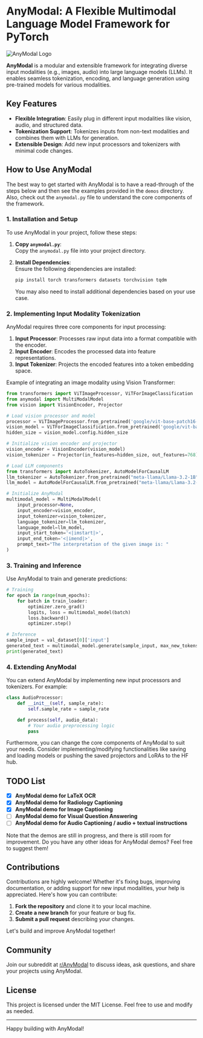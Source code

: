 # AnyModal: A Flexible Multimodal Language Model Framework for PyTorch

![AnyModal Logo](anymodal.png)

**AnyModal** is a modular and extensible framework for integrating diverse input modalities (e.g., images, audio) into large language models (LLMs). It enables seamless tokenization, encoding, and language generation using pre-trained models for various modalities.

## Key Features

- **Flexible Integration**: Easily plug in different input modalities like vision, audio, and structured data.
- **Tokenization Support**: Tokenizes inputs from non-text modalities and combines them with LLMs for generation.
- **Extensible Design**: Add new input processors and tokenizers with minimal code changes.

## How to Use AnyModal

The best way to get started with AnyModal is to have a read-through of the steps below and then see the examples provided in the `demos` directory. Also, check out the `anymodal.py` file to understand the core components of the framework.

### 1. Installation and Setup

To use AnyModal in your project, follow these steps:

1. **Copy `anymodal.py`**:  
   Copy the `anymodal.py` file into your project directory.

2. **Install Dependencies**:  
   Ensure the following dependencies are installed:
   ```bash
   pip install torch transformers datasets torchvision tqdm
   ```
   You may also need to install additional dependencies based on your use case.

### 2. Implementing Input Modality Tokenization

AnyModal requires three core components for input processing:

1. **Input Processor**: Processes raw input data into a format compatible with the encoder.
2. **Input Encoder**: Encodes the processed data into feature representations.
3. **Input Tokenizer**: Projects the encoded features into a token embedding space.

Example of integrating an image modality using Vision Transformer:

```python
from transformers import ViTImageProcessor, ViTForImageClassification
from anymodal import MultiModalModel
from vision import VisionEncoder, Projector

# Load vision processor and model
processor = ViTImageProcessor.from_pretrained('google/vit-base-patch16-224')
vision_model = ViTForImageClassification.from_pretrained('google/vit-base-patch16-224')
hidden_size = vision_model.config.hidden_size

# Initialize vision encoder and projector
vision_encoder = VisionEncoder(vision_model)
vision_tokenizer = Projector(in_features=hidden_size, out_features=768)

# Load LLM components
from transformers import AutoTokenizer, AutoModelForCausalLM
llm_tokenizer = AutoTokenizer.from_pretrained("meta-llama/Llama-3.2-1B")
llm_model = AutoModelForCausalLM.from_pretrained("meta-llama/Llama-3.2-1B")

# Initialize AnyModal
multimodal_model = MultiModalModel(
    input_processor=None,
    input_encoder=vision_encoder,
    input_tokenizer=vision_tokenizer,
    language_tokenizer=llm_tokenizer,
    language_model=llm_model,
    input_start_token='<|imstart|>',
    input_end_token='<|imend|>',
    prompt_text="The interpretation of the given image is: "
)
```

### 3. Training and Inference

Use AnyModal to train and generate predictions:

```python
# Training
for epoch in range(num_epochs):
    for batch in train_loader:
        optimizer.zero_grad()
        logits, loss = multimodal_model(batch)
        loss.backward()
        optimizer.step()

# Inference
sample_input = val_dataset[0]['input']
generated_text = multimodal_model.generate(sample_input, max_new_tokens=30)
print(generated_text)
```

### 4. Extending AnyModal

You can extend AnyModal by implementing new input processors and tokenizers. For example:

```python
class AudioProcessor:
    def __init__(self, sample_rate):
        self.sample_rate = sample_rate

    def process(self, audio_data):
        # Your audio preprocessing logic
        pass
```
Furthermore, you can change the core components of AnyModal to suit your needs. Consider implementing/modifying functionalities like saving and loading models or pushing the saved projectors and LoRAs to the HF hub.

## TODO List

- [x] **AnyModal demo for LaTeX OCR**  
- [x] **AnyModal demo for Radiology Captioning**  
- [x] **AnyModal demo for Image Captioning**  
- [ ] **AnyModal demo for Visual Question Answering**  
- [ ] **AnyModal demo for Audio Captioning / audio + textual instructions**  

Note that the demos are still in progress, and there is still room for improvement.
Do you have any other ideas for AnyModal demos? Feel free to suggest them!

## Contributions

Contributions are highly welcome! Whether it's fixing bugs, improving documentation, or adding support for new input modalities, your help is appreciated. Here's how you can contribute:

1. **Fork the repository** and clone it to your local machine.
2. **Create a new branch** for your feature or bug fix.
3. **Submit a pull request** describing your changes.

Let's build and improve AnyModal together!

## Community

Join our subreddit at [r/AnyModal](https://www.reddit.com/r/AnyModal) to discuss ideas, ask questions, and share your projects using AnyModal.
 
## License

This project is licensed under the MIT License. Feel free to use and modify as needed.

---

Happy building with AnyModal!
